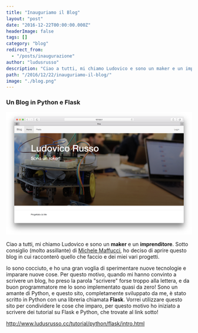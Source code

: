 ```yaml
---
title: "Inauguriamo il Blog"
layout: "post"
date: "2016-12-22T00:00:00.000Z"
headerImage: false
tags: []
category: "blog"
redirect_from:
  - "/posts/inaugurazione"
author: "ludusrusso"
description: "Ciao a tutti, mi chiamo Ludovico e sono un maker e un imprenditore. Questo Blog è stato scritto da me in Python e Flask, e lo userò per condividere i miei esperimenti!"
path: "/2016/12/22/inauguriamo-il-blog/"
image: "./blog.png"
---
```


### Un Blog in Python e Flask

![Copertina](./blog.png)

Ciao a tutti, mi chiamo Ludovico e sono un **maker** e un **imprenditore**. Sotto consiglio (molto assillante) di [Michele Maffucci](http://www.maffucci.it), ho deciso di aprire questo blog in cui racconterò quello che faccio e dei miei vari progetti.

Io sono cocciuto, e ho una gran voglia di sperimentare nuove tecnologie e imparare nuove cose. Per questo motivo, quando mi hanno convinto a scrivere un blog, ho preso la parola "scrivere" forse troppo alla lettera, e da buon programmatore me lo sono implementato quasi da zero! Sono un amante di Python, e questo sito, completamente sviluppato da me, è stato scritto in Python con una libreria chiamata **Flask**.
Vorrei utilizzare questo sito per condividere le cose che imparo, per questo motivo ho iniziato a scrivere dei tutorial su Flask e Python, che trovate al link sotto!

<http://www.ludusrusso.cc/tutorial/python/flask/intro.html>
